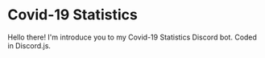 # Covid-19 Statistics
Hello there! I'm introduce you to my Covid-19 Statistics Discord bot.
Coded in Discord.js.
